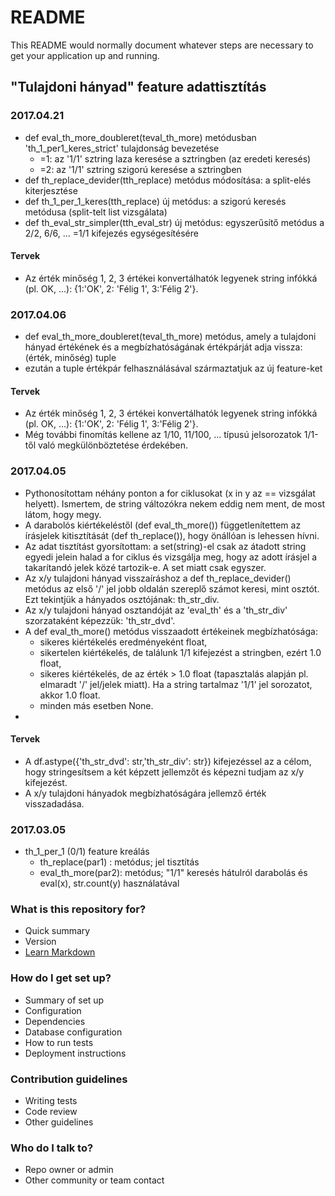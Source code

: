 # README #

This README would normally document whatever steps are necessary to get your application up and running.

## "Tulajdoni hányad" feature adattisztítás ###

### 2017.04.21
* def eval_th_more_doubleret(teval_th_more) metódusban 'th_1_per1_keres_strict' tulajdonság bevezetése
  * =1: az '1/1' sztring laza keresése a sztringben (az eredeti keresés)
  * =2: az '1/1' sztring szigorú keresése a sztringben
* def th_replace_devider(tth_replace) metódus módosítása: a split-elés kiterjesztése
* def th_1_per_1_keres(tth_replace) új metódus: a szigorú keresés metódusa (split-telt list vizsgálata)
* def th_eval_str_simpler(tth_eval_str) új metódus: egyszerűsítő metódus a 2/2, 6/6, ... =1/1 kifejezés egységesítésére
  


#### Tervek
* Az érték minőség 1, 2, 3 értékei konvertálhatók legyenek string infókká (pl. OK, ...): {1:'OK', 2: 'Félig 1', 3:'Félig 2'}.




### 2017.04.06
* def eval_th_more_doubleret(teval_th_more) metódus, amely a tulajdoni hányad értékének és a megbízhatóságának értékpárját adja vissza:  (érték, minőség) tuple
* ezután a tuple értékpár felhasználásával származtatjuk az új feature-ket

#### Tervek
* Az érték minőség 1, 2, 3 értékei konvertálhatók legyenek string infókká (pl. OK, ...): {1:'OK', 2: 'Félig 1', 3:'Félig 2'}.
* Még további finomítás kellene az 1/10, 11/100, ... típusú jelsorozatok 1/1-től való megkülönböztetése érdekében.


### 2017.04.05
* Pythonosítottam néhány ponton a for ciklusokat (x in y az == vizsgálat helyett). Ismertem, de string változókra nekem eddig nem ment, de most látom, hogy megy.
* A darabolós kiértékeléstől (def eval_th_more()) függetlenítettem az írásjelek kitisztítását (def th_replace()), hogy önállóan is lehessen hívni.
* Az adat tisztítást gyorsítottam: a set(string)-el csak az átadott string egyedi jelein halad a for ciklus és vizsgálja meg, hogy az adott írásjel a takarítandó jelek közé tartozik-e. A set miatt csak egyszer.
* Az x/y tulajdoni hányad visszaíráshoz a def th_replace_devider() metódus az első '/' jel jobb oldalán szereplő számot keresi, mint osztót. Ezt tekintjük a hányados osztójának: th_str_div.
* Az x/y tulajdoni hányad osztandóját az 'eval_th' és a 'th_str_div' szorzataként képezzük: 'th_str_dvd'.
* A  def eval_th_more() metódus visszaadott értékeinek megbízhatósága:
  * sikeres kiértékelés eredményeként float, 
  * sikertelen kiértékelés, de találunk 1/1 kifejezést a stringben, ezért 1.0 float, 
  * sikeres kiértékelés, de az érték > 1.0 float (tapasztalás alapján pl. elmaradt '/' jel/jelek miatt). Ha a string tartalmaz '1/1' jel sorozatot, akkor 1.0 float.
  * minden más esetben None.
*
#### Tervek
* A  df.astype({'th_str_dvd': str,'th_str_div': str})  kifejezéssel az a célom, hogy stringesítsem a két képzett jellemzőt és képezni tudjam az x/y kifejezést.
* A x/y tulajdoni hányadok megbízhatóságára jellemző érték visszadadása.


### 2017.03.05
* th_1_per_1 (0/1) feature kreálás
  * th_replace(par1)  : metódus; jel tisztítás
  * eval_th_more(par2): metódus; "1/1" keresés hátulról darabolás és eval(x), str.count(y) használatával









### What is this repository for? ###

* Quick summary
* Version
* [Learn Markdown](https://bitbucket.org/tutorials/markdowndemo)

### How do I get set up? ###

* Summary of set up
* Configuration
* Dependencies
* Database configuration
* How to run tests
* Deployment instructions

### Contribution guidelines ###

* Writing tests
* Code review
* Other guidelines

### Who do I talk to? ###

* Repo owner or admin
* Other community or team contact

